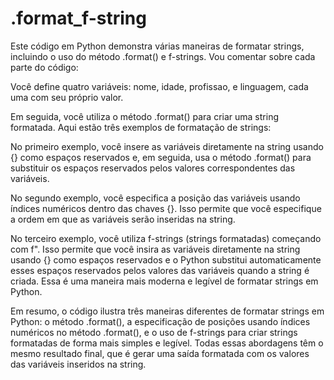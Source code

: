 # .format_f-string
Este código em Python demonstra várias maneiras de formatar strings, incluindo o uso do método .format() e f-strings. Vou comentar sobre cada parte do código:

Você define quatro variáveis: nome, idade, profissao, e linguagem, cada uma com seu próprio valor.

Em seguida, você utiliza o método .format() para criar uma string formatada. Aqui estão três exemplos de formatação de strings:

No primeiro exemplo, você insere as variáveis diretamente na string usando {} como espaços reservados e, em seguida, usa o método .format() para substituir os espaços reservados pelos valores correspondentes das variáveis.

No segundo exemplo, você especifica a posição das variáveis usando índices numéricos dentro das chaves {}. Isso permite que você especifique a ordem em que as variáveis serão inseridas na string.

No terceiro exemplo, você utiliza f-strings (strings formatadas) começando com f". Isso permite que você insira as variáveis diretamente na string usando {} como espaços reservados e o Python substitui automaticamente esses espaços reservados pelos valores das variáveis quando a string é criada. Essa é uma maneira mais moderna e legível de formatar strings em Python.

Em resumo, o código ilustra três maneiras diferentes de formatar strings em Python: o método .format(), a especificação de posições usando índices numéricos no método .format(), e o uso de f-strings para criar strings formatadas de forma mais simples e legível. Todas essas abordagens têm o mesmo resultado final, que é gerar uma saída formatada com os valores das variáveis inseridos na string.





